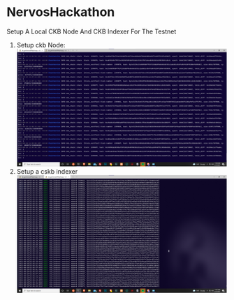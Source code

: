 # NervosHackathon

Setup A Local CKB Node And CKB Indexer For The Testnet

1. Setup ckb Node:
  ![cskb](./gitcoin-0/ckb-chain.png)
2. Setup  a cskb indexer
  ![cskb index](./gitcoin-0/indexer-data.png)